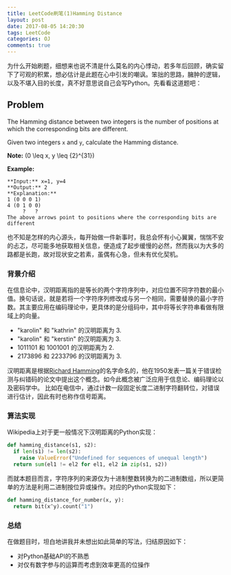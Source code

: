 ```yaml
---
title: LeetCode刷笔(1)Hamming Distance
layout: post
date: 2017-08-05 14:20:30
tags: LeetCode
categories: OJ
comments: true
---
```


为什么开始刷题，细想来也说不清是什么莫名的内心悸动，若多年后回顾，确实留下了可观的积累，想必估计是此题在心中引发的嘲讽。笨拙的思路，臃肿的逻辑，以及不堪入目的长度，真不好意思说自己会写Python。先看看这道题吧：

## Problem
The Hamming distance between two integers is the number of positions at which the corresponding bits are different.

Given two integers `x` and `y`, calculate the Hamming distance.

**Note:**
\(0 \leq x, y \leq {2}^{31}\)

**Example:**
```
**Input:** x=1, y=4
**Output:** 2
**Explanation:**
1 (0 0 0 1)
4 (0 1 0 0)
     ?   ?
The above arrows point to positions where the corresponding bits are different
```
也不知是怎样的内心源头，每开始做一件新事时，我总会怀有小心翼翼，惴惴不安的忐忑，尽可能多地获取相关信息，便造成了起步缓慢的必然，然而我以为大多的路都是长跑，故对现状安之若素，虽偶有心急，但未有优化契机。

### 背景介绍
在信息论中，汉明距离指的是等长的两个字符序列中，对应位置不同字符数的最小值。换句话说，就是若将一个字符序列修改成与另一个相同，需要替换的最小字符数。其主要应用在编码理论中，更具体的是分组码中，其中将等长字符串看做有限域上的向量。

* "karolin" 和 "kathrin" 的汉明距离为 3.
* "karolin" 和 "kerstin" 的汉明距离为 3.
* 1011101 和 1001001 的汉明距离为 2.
* 2173896 和 2233796 的汉明距离为 3.

汉明距离是根据[Richard Hamming](https://en.wikipedia.org/wiki/Richard_Hamming)的名字命名的，他在1950发表一篇关于错误检测与纠错码的论文中提出这个概念。如今此概念被广泛应用于信息论、编码理论以及密码学中。
比如在电信中，通过计数一段固定长度二进制字符翻转位，对错误进行估计，因此有时也称作信号距离。

### 算法实现
Wikipedia上对于更一般情况下汉明距离的Python实现：
``` python
def hamming_distance(s1, s2):
  if len(s1) != len(s2):
    raise ValueError("Undefined for sequences of unequal length")
  return sum(el1 != el2 for el1, el2 in zip(s1, s2))
```
而就本题目而言，字符序列的来源仅为十进制整数转换为的二进制数组，所以更简单的方法是利用二进制按位异或操作。对应的Python实现如下：
``` python
def hamming_distance_for_number(x, y):
  return bit(x^y).count("1")
```

### 总结
在做题目时，坦白地讲我并未想出如此简单的写法，归结原因如下：
* 对Python基础API的不熟悉
* 对仅有数字参与的运算而考虑到效率更高的位操作
